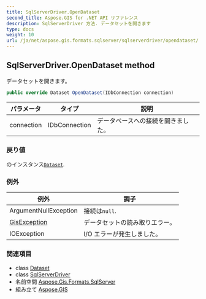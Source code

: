 ```yaml
---
title: SqlServerDriver.OpenDataset
second_title: Aspose.GIS for .NET API リファレンス
description: SqlServerDriver 方法. データセットを開きます
type: docs
weight: 10
url: /ja/net/aspose.gis.formats.sqlserver/sqlserverdriver/opendataset/
---
```

## SqlServerDriver.OpenDataset method

データセットを開きます。

```csharp
public override Dataset OpenDataset(IDbConnection connection)
```

| パラメータ | タイプ | 説明 |
| --- | --- | --- |
| connection | IDbConnection | データベースへの接続を開きました。 |

### 戻り値

のインスタンス[`Dataset`](../../../aspose.gis/dataset/).

### 例外

| 例外 | 調子 |
| --- | --- |
| ArgumentNullException | 接続は`null`. |
| [GisException](../../../aspose.gis/gisexception/) | データセットの読み取りエラー。 |
| IOException | I/O エラーが発生しました。 |

### 関連項目

* class [Dataset](../../../aspose.gis/dataset/)
* class [SqlServerDriver](../)
* 名前空間 [Aspose.Gis.Formats.SqlServer](../../sqlserverdriver/)
* 組み立て [Aspose.GIS](../../../)


